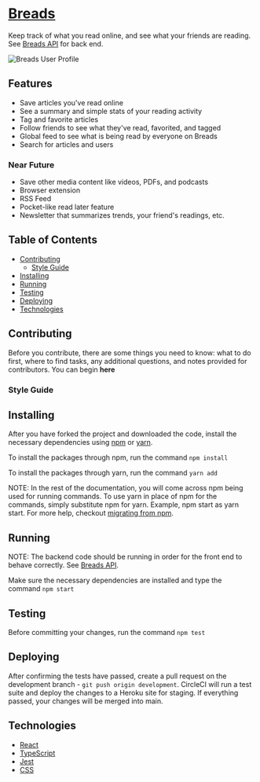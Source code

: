 # [Breads](https://www.breads.io/)

Keep track of what you read online, and see what your friends are reading. See [Breads API](https://github.com/aTmb405/breads-server) for back end.

![Breads User Profile](https://i.ibb.co/bL4cDmt/Screen-Shot-2020-11-17-at-7-31-56-PM.png)

## Features

* Save articles you've read online
* See a summary and simple stats of your reading activity
* Tag and favorite articles
* Follow friends to see what they've read, favorited, and tagged
* Global feed to see what is being read by everyone on Breads
* Search for articles and users

### Near Future

* Save other media content like videos, PDFs, and podcasts
* Browser extension
* RSS Feed
* Pocket-like read later feature
* Newsletter that summarizes trends, your friend's readings, etc.

## Table of Contents
* [Contributing](https://github.com/aTmb405/breads-client/blob/master/README.md#Contributing)
  * [Style Guide](https://github.com/aTmb405/breads-client/blob/master/README.md#Style-Guide)
* [Installing](https://github.com/aTmb405/breads-client/blob/master/README.md#Installing)
* [Running](https://github.com/aTmb405/breads-client/blob/master/README.md#Running)
* [Testing](https://github.com/aTmb405/breads-client/blob/master/README.md#Testing)
* [Deploying](https://github.com/aTmb405/breads-client/blob/master/README.md#Deploying)
* [Technologies](https://github.com/aTmb405/breads-client/blob/master/README.md#Technologies)

## Contributing

Before you contribute, there are some things you need to know: what to do first, where to find tasks, any additional questions, and notes provided for contributors. You can begin **here**

### Style Guide

## Installing

After you have forked the project and downloaded the code, install the necessary dependencies using [npm](https://docs.npmjs.com/about-npm/) or [yarn](https://yarnpkg.com/getting-started).

To install the packages through npm, run the command `npm install`

To install the packages through yarn, run the command `yarn add`

NOTE: In the rest of the documentation, you will come across npm being used for running commands. To use yarn in place of npm for the commands, simply substitute npm for yarn. Example, npm start as yarn start. For more help, checkout [migrating from npm](https://classic.yarnpkg.com/en/docs/migrating-from-npm/).

## Running

NOTE: The backend code should be running in order for the front end to behave correctly. See [Breads API](https://github.com/aTmb405/breads-server).

Make sure the necessary dependencies are installed and type the command `npm start`

## Testing

Before committing your changes, run the command `npm test`

## Deploying

After confirming the tests have passed, create a pull request on the development branch - `git push origin development`. CircleCI will run a test suite and deploy the changes to a Heroku site for staging. If everything passed, your changes will be merged into main.

## Technologies

* [React](https://reactjs.org/)
* [TypeScript](https://www.typescriptlang.org/)
* [Jest](https://jestjs.io/)
* [CSS](https://developer.mozilla.org/en-US/docs/Web/CSS)
